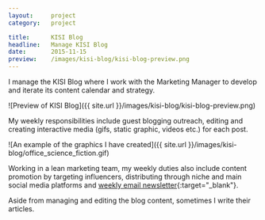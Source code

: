```yaml
---
layout:     project
category:   project

title:      KISI Blog
headline:   Manage KISI Blog
date:       2015-11-15
preview:    /images/kisi-blog/kisi-blog-preview.png
---
```


I manage the KISI Blog where I work with the Marketing Manager to develop and iterate its content calendar and strategy.

![Preview of KISI Blog]({{ site.url }}/images/kisi-blog/kisi-blog-preview.png)

My weekly responsibilities include guest blogging outreach, editing and creating interactive media (gifs, static graphic, videos etc.) for each post.

![An example of the graphics I have created]({{ site.url }}/images/kisi-blog/office_science_fiction.gif)


Working in a lean marketing team, my weekly duties also include content promotion by  targeting influencers, distributing through niche and main social media platforms and [weekly email newsletter](https://madmimi.com/s/05d2e6){:target="_blank"}.

Aside from managing and editing the blog content, sometimes I write their articles.
